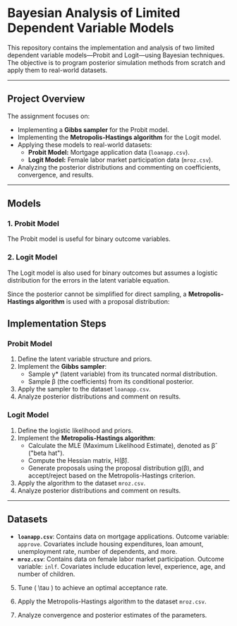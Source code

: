 # Bayesian Analysis of Limited Dependent Variable Models

This repository contains the implementation and analysis of two limited dependent variable models—Probit and Logit—using Bayesian techniques. 
The objective is to program posterior simulation methods from scratch and apply them to real-world datasets.

---

## Project Overview

The assignment focuses on:
- Implementing a **Gibbs sampler** for the Probit model.
- Implementing the **Metropolis-Hastings algorithm** for the Logit model.
- Applying these models to real-world datasets:
  - **Probit Model:** Mortgage application data (`loanapp.csv`).
  - **Logit Model:** Female labor market participation data (`mroz.csv`).
- Analyzing the posterior distributions and commenting on coefficients, convergence, and results.

---

## Models

### 1. Probit Model

The Probit model is useful for binary outcome variables.

### 2. Logit Model

The Logit model is also used for binary outcomes but assumes a logistic distribution for the errors in the latent variable equation.

Since the posterior cannot be simplified for direct sampling, a **Metropolis-Hastings algorithm** is used with a proposal distribution:

## Implementation Steps

### Probit Model
1. Define the latent variable structure and priors.
2. Implement the **Gibbs sampler**:
   - Sample y* (latent variable) from its truncated normal distribution.
   - Sample β (the coefficients) from its conditional posterior.
3. Apply the sampler to the dataset `loanapp.csv`.
4. Analyze posterior distributions and comment on results.

### Logit Model
1. Define the logistic likelihood and priors.
2. Implement the **Metropolis-Hastings algorithm**:
   - Calculate the MLE (Maximum Likelihood Estimate), denoted as β̂ ("beta hat").
   - Compute the Hessian matrix, H(β̂).
   - Generate proposals using the proposal distribution g(β), and accept/reject based on the Metropolis-Hastings criterion.
3. Apply the algorithm to the dataset `mroz.csv`.
4. Analyze posterior distributions and comment on results.


---

## Datasets
- **`loanapp.csv`**: Contains data on mortgage applications. Outcome variable: `approve`. Covariates include housing expenditures, loan amount, unemployment rate, number of dependents, and more.
- **`mroz.csv`**: Contains data on female labor market participation. Outcome variable: `inlf`. Covariates include education level, experience, age, and number of children.



5. Tune \( \tau \) to achieve an optimal acceptance rate.

6. Apply the Metropolis-Hastings algorithm to the dataset `mroz.csv`.

7. Analyze convergence and posterior estimates of the parameters.

